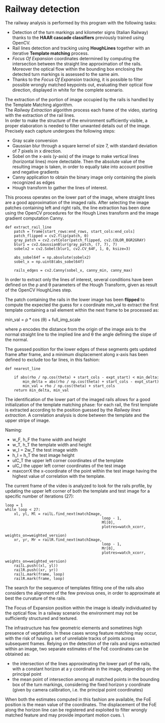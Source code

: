 Railway detection
=============
The railway analysis is performed by this program with the following tasks:
* Detection of the turn markings and kilometer signs (Italian Railway) thanks to the **HAAR
cascade classifiers** previously trained using OpenCV.
* Rail lines detection and tracking using **HoughLines** together with an iterative 
**Template matching** process.
* *Focus Of Expansion* coordinates determined by computing the intersection between
 the straight line approximation of the rails. Moreover the optical flow within the 
 bounding box enclosing the detected turn markings is assessed to the same aim.
* Thanks to the *Focus Of Expansion* tracking, it is possible to filter possible wrongly
matched keypoints out, evaluating their optical flow direction, displayed in white for 
the complete scenario.

The extraction of the portion of image occupied by the rails is handled by the Template Matching algorithm.\
The *Railway Extraction* algorithm process each frame of the video, starting with the extraction of the rail lines. \
In order to make the structure of the environment sufficiently visible, a proper elaboration is needed to filter unwanted
 details out of the image. Precisely each capture undergoes the following steps:

* Gray scale conversion
* Gaussian blur through a square kernel of size 7, with standard deviation of 7 pixels in x direction.
* Sobel on the x-axis (y-axis) of the image to make vertical lines (horizontal lines) more detectable. Then the absolute
 value of the resulting image is taken, in order to equally take into account positive and negative gradients
* Canny application to obtain the binary image only containing the pixels recognized as edges
* Hough transform to gather the lines of interest.

This process operates on the lower part of the image, where straight lines are a good approximation of the imaged rails. 
After selecting the image patches containing left and right rails, the line extraction has been done using the OpenCV 
procedures for the Hough Lines transform and the image gradient computation Canny. 
```
def extract_rail_line
    patch = frame[start_rows:end_rows, start_cols:end_cols]
    patch_flipped = cv2.flip(patch, 0)
    gray_patch = cv2.cvtColor(patch_flipped, cv2.COLOR_BGR2GRAY)
    blur1 = cv2.GaussianBlur(gray_patch, (7, 7), 7)
    sobelx2 = cv2.Sobel(blur1, cv2.CV_64F, 1, 0, ksize=3)

    abs_sobel64f = np.absolute(sobelx2)
    sobel_x = np.uint8(abs_sobel64f)

    rails_edges = cv2.Canny(sobel_x, canny_min, canny_max)
```

In order to extract only the lines of interest, several conditions have been defined on the ρ and θ parameters of the Hough 
Transform, given as result of the OpenCV HoughLines step. 

The patch containing the rails in the lower image has been **flipped** to compute the
expected the guess for x coordinate min_val to extract the first template containing a rail 
element within the next frame to be processed as:

min_val = ρ * cos (θ) + full_img_scale

where ρ encodes the distance from the origin of the image axis to the normal straight line 
to the implied line and θ the angle defining the slope of the normal.

The guessed position for the lower edges of these segments gets updated frame after frame, and a minimum displacement 
along x-axis has been defined to exclude too far lines, in this fashion:
```
def nearest_line

    if abs(rho / np.cos(theta) + start_cols - expt_start) < min_delta:
        min_delta = abs(rho / np.cos(theta) + start_cols - expt_start)
        min_val = rho / np.cos(theta) + start_cols
    return min_delta, min_val

```

The identification of the lower part of the imaged rails allows for a good initialization of the template matching phase: 
for each rail, the first template is extracted according to the position guessed by the *Railway lines extraction*. 
A correlation analysis is done between the template and the upper stripe of image.

Naming:
* w_F, h_F the frame width and height
* w_T, h_T the template width and height
* w_I = 2w_T the test image width
* h_I = h_T the test image height
* ulC_T the upper left corner coordinates of the template
* ulC_I the upper left corner coordinates of the test image
* maxcorrX the x-coordinate of the point within the test image having the highest value of correlation with the template.

The current frame of the video is analyzed to look for the rails profile, by updating the upper left corner of both the template and test image for a specific number of iterations (27):
```
loop = 1
while loop < 27:
    xl, yl, Ml = railL.find_next(matchImage, 
                                            loop - 1, 
                                            Ml[0], 
                                            plotres=watch_xcorr,
                                            weights_on=weighted_version)
    xr, yr, Mr = railR.find_next(matchImage, 
                                            loop - 1, 
                                            Mr[0], 
                                            plotres=watch_xcorr,
                                            weights_on=weighted_version)
    railL.push((xl, yl))
    railR.push((xr, yr))
    railL.mark(frame, loop)
    railR.mark(frame, loop)

```
The search for the sequence of templates fitting one of the rails also considers the alignment of the few previous ones, in order to approximate at best the curvature of the rails.

The Focus of Expansion position within the image is ideally individuated by the optical flow. In a railway scenario the environment may not be sufficiently structured and textured. 

The infrastructure has few geometric elements and sometimes high presence of vegetation. In these cases wrong feature matching may occur, with the risk of having a set of unreliable tracks of points across subsequent frames. Relying on the detection of the rails and signs extracted within an image, two separate estimates of the FoE coordinates can be obtained as:

* the intersection of the lines approximating the lower part of the rails,
with a constant horizon at a y coordinate in the image, depending on the
principal point
* the mean point of intersection among all matched points in the
bounding box of the turn markings, considering the fixed horizon y coordinate (given by 
camera calibration, i.e. the principal point coordinates)

When both the estimates computed in this fashion are available, the FoE position is the mean value of the coordinates.
The displacement of the FoE along the horizon line can be registered and exploited to filter wrongly matched feature and may provide important motion cues. \

